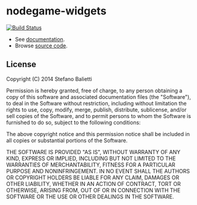 # nodegame-widgets


[![Build Status](https://travis-ci.org/nodeGame/nodegame-client.png?branch=master)](https://travis-ci.org/nodeGame/nodegame-client)

- See [documentation](https://github.com/nodeGame/nodegame/wiki).
- Browse [source code](http://nodegame.github.io/nodegame-widgets/docs/index.js.html).

## License

Copyright (C) 2014 Stefano Balietti

Permission is hereby granted, free of charge, to any person obtaining a copy of this software and associated documentation files (the "Software"), to deal in the Software without restriction, including without limitation the rights to use, copy, modify, merge, publish, distribute, sublicense, and/or sell copies of the Software, and to permit persons to whom the Software is furnished to do so, subject to the following conditions:

The above copyright notice and this permission notice shall be included in all copies or substantial portions of the Software.

THE SOFTWARE IS PROVIDED "AS IS", WITHOUT WARRANTY OF ANY KIND, EXPRESS OR IMPLIED, INCLUDING BUT NOT LIMITED TO THE WARRANTIES OF MERCHANTABILITY, FITNESS FOR A PARTICULAR PURPOSE AND NONINFRINGEMENT. IN NO EVENT SHALL THE AUTHORS OR COPYRIGHT HOLDERS BE LIABLE FOR ANY CLAIM, DAMAGES OR OTHER LIABILITY, WHETHER IN AN ACTION OF CONTRACT, TORT OR OTHERWISE, ARISING FROM, OUT OF OR IN CONNECTION WITH THE SOFTWARE OR THE USE OR OTHER DEALINGS IN THE SOFTWARE.

